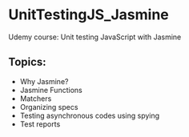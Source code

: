 # UnitTestingJS_Jasmine

Udemy course: Unit testing JavaScript with Jasmine

## Topics:
- Why Jasmine?
- Jasmine Functions 
- Matchers
- Organizing specs
- Testing asynchronous codes using spying
- Test reports
